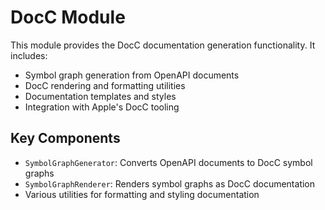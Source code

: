 # DocC Module

This module provides the DocC documentation generation functionality. It includes:

- Symbol graph generation from OpenAPI documents
- DocC rendering and formatting utilities
- Documentation templates and styles
- Integration with Apple's DocC tooling

## Key Components

- `SymbolGraphGenerator`: Converts OpenAPI documents to DocC symbol graphs
- `SymbolGraphRenderer`: Renders symbol graphs as DocC documentation
- Various utilities for formatting and styling documentation 
